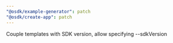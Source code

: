 ```yaml
---
"@osdk/example-generator": patch
"@osdk/create-app": patch
---
```


Couple templates with SDK version, allow specifying --sdkVersion
